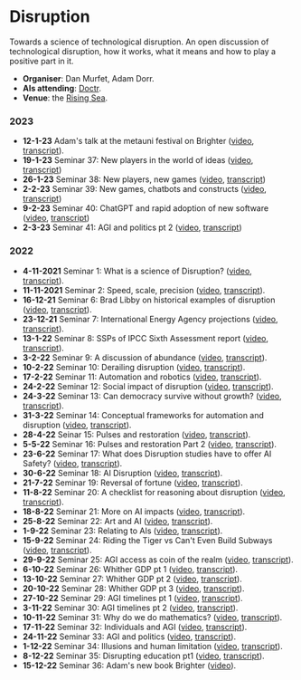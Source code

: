 # Disruption

Towards a science of technological disruption. An open discussion of technological disruption, how it works, what it means and how to play a positive part in it.

* **Organiser**: Dan Murfet, Adam Dorr.
* **AIs attending**: [Doctr](https://metauni.org/npc/doctr).
* **Venue**: the [Rising Sea](https://www.roblox.com/games/8165217582/The-Rising-Sea).

### 2023

* **12-1-23** Adam's talk at the metauni festival on Brighter ([video](https://youtu.be/JzT5LntIv_E), [transcript](https://metauniservice.com/transcript?videoID=JzT5LntIv_E)).
* **19-1-23** Seminar 37: New players in the world of ideas ([video](https://youtu.be/2APLM1yq5dE), [transcript](https://metauniservice.com/transcript?videoID=2APLM1yq5dE))
* **26-1-23** Seminar 38: New players, new games ([video](https://youtu.be/HY82IYHo7Z8), [transcript](https://metauniservice.com/transcript?videoID=HY82IYHo7Z8))
* **2-2-23** Seminar 39: New games, chatbots and constructs ([video](https://youtu.be/4OaQVdkos-M), [transcript](https://metauniservice.com/transcript?videoID=4OaQVdkos-M))
* **9-2-23** Seminar 40: ChatGPT and rapid adoption of new software ([video](https://youtu.be/OZV028tZgUU), [transcript](https://metauniservice.com/transcript?videoID=OZV028tZgUU))
* **2-3-23** Seminar 41: AGI and politics pt 2 ([video](https://youtu.be/5_t64rs7KrE), [transcript](https://metauniservice.com/transcript?videoID=5_t64rs7KrE))

### 2022

* **4-11-2021** Seminar 1: What is a science of Disruption? ([video](https://youtu.be/4PDfwkXpXxk0), [transcript](https://metauniservice.com/transcript?videoID=4PDfwkXpXxk0)).
* **11-11-2021** Seminar 2: Speed, scale, precision ([video](https://youtu.be/nIZp83suxhg), [transcript](https://metauniservice.com/transcript?videoID=nIZp83suxhg)).
* **16-12-21** Seminar 6: Brad Libby on historical examples of disruption ([video](https://youtu.be/kzxozwtvTCo), [transcript](https://metauniservice.com/transcript?videoID=kzxozwtvTCo)).
* **23-12-21** Seminar 7: International Energy Agency projections ([video](https://youtu.be/8geMAz9hlSA), [transcript](https://metauniservice.com/transcript?videoID=8geMAz9hlSA)).
* **13-1-22** Seminar 8: SSPs of IPCC Sixth Assessment report ([video](https://youtu.be/M7rXA9T05qQ), [transcript](https://metauniservice.com/transcript?videoID=M7rXA9T05qQ)).
* **3-2-22** Seminar 9: A discussion of abundance ([video](https://youtu.be/5H4ZebM4MYg), [transcript](https://metauniservice.com/transcript?videoID=5H4ZebM4MYg)).
* **10-2-22** Seminar 10: Derailing disruption ([video](https://youtu.be/7Hwc8U9C6bg), [transcript](https://metauniservice.com/transcript?videoID=7Hwc8U9C6bg)).
* **17-2-22** Seminar 11: Automation and robotics ([video](https://youtu.be/-Fg8bVf-qi4), [transcript](https://metauniservice.com/transcript?videoID=-Fg8bVf-qi4)).
* **24-2-22** Seminar 12: Social impact of disruption ([video](https://youtu.be/Gx9j1Jak6Qg), [transcript](https://metauniservice.com/transcript?videoID=Gx9j1Jak6Qg)).
* **24-3-22** Seminar 13: Can democracy survive without growth? ([video](https://youtu.be/7XOvHvrz-N8), [transcript](https://metauniservice.com/transcript?videoID=7XOvHvrz-N8)).
* **31-3-22** Seminar 14: Conceptual frameworks for automation and disruption ([video](https://youtu.be/PljCm-O5fe0), [transcript](https://metauniservice.com/transcript?videoID=PljCm-O5fe0)).
* **28-4-22** Seinar 15: Pulses and restoration ([video](https://youtu.be/DlrC9zUddI8), [transcript](https://metauniservice.com/transcript?videoID=DlrC9zUddI8)).
* **5-5-22** Seminar 16: Pulses and restoration Part 2 ([video](https://youtu.be/DSgHO6wSzd0), [transcript](https://metauniservice.com/transcript?videoID=DSgHO6wSzd0)).
* **23-6-22** Seminar 17: What does Disruption studies have to offer AI Safety? ([video](https://youtu.be/oc3Ma28Q7gg), [transcript](https://metauniservice.com/transcript?videoID=oc3Ma28Q7gg)).
* **30-6-22** Seminar 18: AI Disruption ([video](https://youtu.be/l6M_orAj3sM), [transcript](https://metauniservice.com/transcript?videoID=l6M_orAj3sM)).
* **21-7-22** Seminar 19: Reversal of fortune ([video](https://youtu.be/9aPj4ZnFZNU), [transcript](https://metauniservice.com/transcript?videoID=9aPj4ZnFZNU)).
* **11-8-22** Seminar 20: A checklist for reasoning about disruption ([video](https://youtu.be/1-LrliQAJTU), [transcript](https://metauniservice.com/transcript?videoID=1-LrliQAJTU)).
* **18-8-22** Seminar 21: More on AI impacts ([video](https://youtu.be/TtxtqyEXPdM), [transcript](https://metauniservice.com/transcript?videoID=TtxtqyEXPdM)).
* **25-8-22** Seminar 22: Art and AI ([video](https://youtu.be/SrkZROpFijg), [transcript](https://metauniservice.com/transcript?videoID=SrkZROpFijg)).
* **1-9-22** Seminar 23: Relating to AIs ([video](https://youtu.be/8HSKZUURVaI), [transcript](https://metauniservice.com/transcript?videoID=8HSKZUURVaI)).
* **15-9-22** Seminar 24: Riding the Tiger vs Can't Even Build Subways ([video](https://youtu.be/iKvNMLDfB1M), [transcript](https://metauniservice.com/transcript?videoID=iKvNMLDfB1M)).
* **29-9-22** Seminar 25: AGI access as coin of the realm ([video](https://youtu.be/-Fz5QkM_XpA), [transcript](https://metauniservice.com/transcript?videoID=-Fz5QkM_XpA)).
* **6-10-22** Seminar 26: Whither GDP pt 1 ([video](https://youtu.be/4SL9N8QEQsg), [transcript](https://metauniservice.com/transcript?videoID=4SL9N8QEQsg)).
* **13-10-22** Seminar 27: Whither GDP pt 2 ([video](https://youtu.be/90LNbSDBTV8), [transcript](https://metauniservice.com/transcript?videoID=90LNbSDBTV8)).
* **20-10-22** Seminar 28: Whither GDP pt 3 ([video](https://youtu.be/SGGSge5U9DE), [transcript](https://metauniservice.com/transcript?videoID=SGGSge5U9DE)).
* **27-10-22** Seminar 29: AGI timelines pt 1 ([video](https://youtu.be/2il_YslUD3w), [transcript](https://metauniservice.com/transcript?videoID=2il_YslUD3w)).
* **3-11-22** Seminar 30: AGI timelines pt 2 ([video](https://youtu.be/zBIcvvnWwPs), [transcript](https://metauniservice.com/transcript?videoID=zBIcvvnWwPs)).
* **10-11-22** Seminar 31: Why do we do mathematics? ([video](https://youtu.be/6GNsMD2d4j0), [transcript](https://metauniservice.com/transcript?videoID=6GNsMD2d4j0)).
* **17-11-22** Seminar 32: Individuals and AGI ([video](https://youtu.be/Y7eAZqUuV44), [transcript](https://metauniservice.com/transcript?videoID=Y7eAZqUuV44)).
* **24-11-22** Seminar 33: AGI and politics ([video](https://youtu.be/zP3zUDpUA54), [transcript](https://metauniservice.com/transcript?videoID=zP3zUDpUA54)).
* **1-12-22** Seminar 34: Illusions and human limitation ([video](https://youtu.be/XFrEjVGOSG8), [transcript](https://metauniservice.com/transcript?videoID=XFrEjVGOSG8)).
* **8-12-22** Seminar 35: Disrupting education pt1 ([video](https://youtu.be/h8Fb7PtX4uk), [transcript](https://metauniservice.com/transcript?videoID=h8Fb7PtX4uk)).
* **15-12-22** Seminar 36: Adam's new book Brighter ([video](https://youtu.be/ICxQgv1kcmU)).

